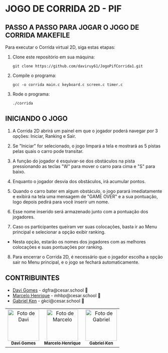 # JOGO DE CORRIDA 2D - PIF

## PASSO A PASSO PARA JOGAR O JOGO DE CORRIDA MAKEFILE


Para executar o Corrida virtual 2D, siga estas etapas:

1. Clone este repositório em sua máquina:
   ```
   git clone https://github.com/daviruy61/JogoPifCorrida1.git
   ```
3. Compile o programa:
   ```
   gcc -o corrida main.c keyboard.c screen.c timer.c
   ```
5. Rode o programa:
   ```
   ./corrida
   ```
## INICIANDO O JOGO

1. A Corrida 2D abrirá um painel em que o jogador poderá navegar por 3 opções: Iniciar, Ranking e Sair.

2. Se "Iniciar" for selecionado, o jogo limpará a tela e mostrará as 5 pistas pelas quais o carro pode transitar.

3. A função do jogador é esquivar-se dos obstáculos na pista pressionando as teclas "W" para mover o carro para cima e "S" para baixo.

4. Enquanto o jogador desvia dos obstáculos, irá acumular pontos.

5. Quando o carro bater em algum obstáculo, o jogo parará imediatamente e exibirá na tela uma mensagem de "GAME OVER" e a sua pontuação, logo depois pedirá para você inserir um nome.

6. Esse nome inserido será armazenado junto com a pontuação dos jogadores.

7. Caso os participantes queiram ver suas colocações, basta ir ao Menu principal e selecionar a opção exibir ranking.
- Nesta opção, estarão os nomes dos jogadores com as melhores colocações e suas pontuações por ranking.

8. Para encerrar o Corrida 2D, é necessário que o jogador escolha a opção sair no Menu principal, e o jogo se fechará automaticamente.


## CONTRIBUINTES

<ul>
  <li>
    <a href="https://github.com/daviruy61">Davi Gomes</a> -
    dgfra@cesar.school 📩
  </li>
  <li>
    <a href="https://github.com/marceloh090">Marcelo Henrique</a> -
    mhbp@cesar.school 📩
  </li>
  <li>
    <a href="https://github.com/dekenner">Gabriel Ken</a> -
    gkci@cesar.school 📩
  </li>
</ul>

<table>
  <tr>
    <td align="center">
      <a href="https://github.com/daviruy61">
        <img src="https://avatars3.githubusercontent.com/daviruy61" width="100px;" alt="Foto de Davi"/><br>
        <sub>
          <b>Davi Gomes</b>
        </sub>
      </a>
    </td>
    <td align="center">
      <a href="https://github.com/marceloh090">
        <img src="https://avatars.githubusercontent.com/marceloh090" width="100px;" alt="Foto de Marcelo"/><br>
        <sub>
          <b>Marcelo Henrique</b>
        </sub>
      </a>
    </td>
    <td align="center">
      <a href="https://github.com/dekenner">
        <img src="https://avatars.githubusercontent.com/dekenner" width="100px;" alt="Foto de Gabriel"/><br>
        <sub>
          <b>Gabriel Ken</b>
        </sub>
      </a>
    </td>
  </tr>
</table>
